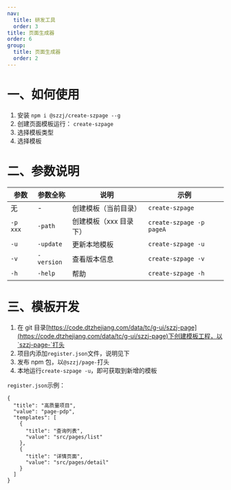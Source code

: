 ```yaml
---
nav:
  title: 研发工具
  order: 3
title: 页面生成器
order: 6
group:
  title: 页面生成器
  order: 2
---
```


# 一、如何使用

1. 安装 `npm i @szzj/create-szpage --g`
2. 创建页面模板运行： `create-szpage`
3. 选择模板类型
4. 选择模板

# 二、参数说明

| 参数     | 参数全称   | 说明                   | 示例                     |
| -------- | ---------- | ---------------------- | ------------------------ |
| 无       | -          | 创建模板（当前目录）   | `create-szpage`          |
| `-p xxx` | `-path`    | 创建模板（xxx 目录下） | `create-szpage -p pageA` |
| `-u`     | `-update`  | 更新本地模板           | `create-szpage -u`       |
| `-v`     | `-version` | 查看版本信息           | `create-szpage -v`       |
| `-h`     | `-help`    | 帮助                   | `create-szpage -h`       |

# 三、模板开发

1. 在 git 目录[https://code.dtzhejiang.com/data/tc/g-ui/szzj-page](https://code.dtzhejiang.com/data/tc/g-ui/szzj-page)下创建模板工程，以`szzj-page-`打头
2. 项目内添加`register.json`文件，说明见下
3. 发布 npm 包，以`@szzj/page-`打头
4. 本地运行`create-szpage -u`，即可获取到新增的模板

`register.json`示例：

```
{
  "title": "高质量项目",
  "value": "page-pdp",
  "templates": [
    {
      "title": "查询列表",
      "value": "src/pages/list"
    },
    {
      "title": "详情页面",
      "value": "src/pages/detail"
    }
  ]
}
```
